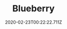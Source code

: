 ---
templateKey: blog-post
featuredpost: false
date: 2020-02-23T00:22:22.711Z
title: Blueberry
description: A popular berry reported to have many health benefits. The blue skin has the highest nutrient concentration
type: fruit
sellPrice: 50
energy: 25
health: 11
featuredimage: /img/Blueberry.png
tags:
  - spring
  - edible
  - fruit
  - Blueberry Tart
  - Fruit Salad
  - Summer Crops Bundle
  - multiharvest
  - reharvest
---